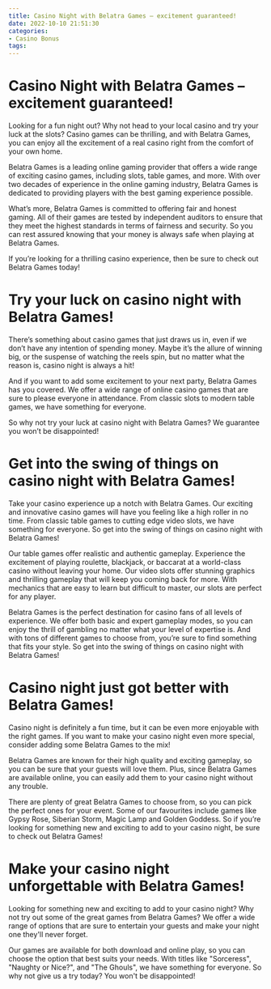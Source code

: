 ```yaml
---
title: Casino Night with Belatra Games – excitement guaranteed!
date: 2022-10-10 21:51:30
categories:
- Casino Bonus
tags:
---
```



#  Casino Night with Belatra Games – excitement guaranteed!

Looking for a fun night out? Why not head to your local casino and try your luck at the slots? Casino games can be thrilling, and with Belatra Games, you can enjoy all the excitement of a real casino right from the comfort of your own home.

Belatra Games is a leading online gaming provider that offers a wide range of exciting casino games, including slots, table games, and more. With over two decades of experience in the online gaming industry, Belatra Games is dedicated to providing players with the best gaming experience possible.

What’s more, Belatra Games is committed to offering fair and honest gaming. All of their games are tested by independent auditors to ensure that they meet the highest standards in terms of fairness and security. So you can rest assured knowing that your money is always safe when playing at Belatra Games.

 If you’re looking for a thrilling casino experience, then be sure to check out Belatra Games today!

#  Try your luck on casino night with Belatra Games!

There’s something about casino games that just draws us in, even if we don’t have any intention of spending money. Maybe it’s the allure of winning big, or the suspense of watching the reels spin, but no matter what the reason is, casino night is always a hit!

And if you want to add some excitement to your next party, Belatra Games has you covered. We offer a wide range of online casino games that are sure to please everyone in attendance. From classic slots to modern table games, we have something for everyone.

So why not try your luck at casino night with Belatra Games? We guarantee you won’t be disappointed!

#  Get into the swing of things on casino night with Belatra Games!

Take your casino experience up a notch with Belatra Games. Our exciting and innovative casino games will have you feeling like a high roller in no time. From classic table games to cutting edge video slots, we have something for everyone. So get into the swing of things on casino night with Belatra Games!

Our table games offer realistic and authentic gameplay. Experience the excitement of playing roulette, blackjack, or baccarat at a world-class casino without leaving your home. Our video slots offer stunning graphics and thrilling gameplay that will keep you coming back for more. With mechanics that are easy to learn but difficult to master, our slots are perfect for any player.

Belatra Games is the perfect destination for casino fans of all levels of experience. We offer both basic and expert gameplay modes, so you can enjoy the thrill of gambling no matter what your level of expertise is. And with tons of different games to choose from, you’re sure to find something that fits your style. So get into the swing of things on casino night with Belatra Games!

#  Casino night just got better with Belatra Games!

Casino night is definitely a fun time, but it can be even more enjoyable with the right games. If you want to make your casino night even more special, consider adding some Belatra Games to the mix!

Belatra Games are known for their high quality and exciting gameplay, so you can be sure that your guests will love them. Plus, since Belatra Games are available online, you can easily add them to your casino night without any trouble.

There are plenty of great Belatra Games to choose from, so you can pick the perfect ones for your event. Some of our favourites include games like Gypsy Rose, Siberian Storm, Magic Lamp and Golden Goddess. So if you’re looking for something new and exciting to add to your casino night, be sure to check out Belatra Games!

#  Make your casino night unforgettable with Belatra Games!

Looking for something new and exciting to add to your casino night? Why not try out some of the great games from Belatra Games? We offer a wide range of options that are sure to entertain your guests and make your night one they'll never forget.

Our games are available for both download and online play, so you can choose the option that best suits your needs. With titles like "Sorceress", "Naughty or Nice?", and "The Ghouls", we have something for everyone. So why not give us a try today? You won't be disappointed!